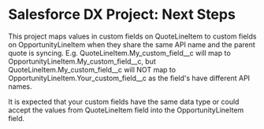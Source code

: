 # Salesforce DX Project: Next Steps

This project maps values in custom fields on QuoteLineItem to custom fields on OpportunityLineItem when they share the same API name and the parent quote is syncing. 
E.g. QuoteLineItem.My_custom_field__c will map to OpportunityLineItem.My_custom_field__c, but QuoteLineItem.My_custom_field__c will NOT map to OpportunityLineItem.Your_custom_field__c as the field's have different API names. 

It is expected that your custom fields have the same data type or could accept the values from QuoteLineItem field into the OpportunityLineItem field. 
